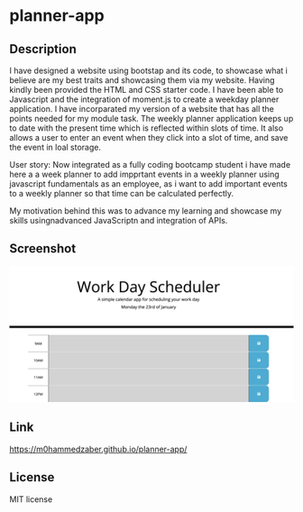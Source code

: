 # planner-app

## Description 

I have designed a website using bootstap and its code, to showcase what i believe are my best traits and showcasing them via my website. Having kindly been provided the HTML and CSS starter code. I have been able to Javascript and the integration of moment.js to create a weekday planner application. I have incorparated my version of a website that has all the points needed for my module task. The weekly planner application keeps up to date with the present time which is reflected within slots of time. It also allows a user to enter an event when they click into a slot of time, and save the event in loal storage. 

User story:
Now integrated as a fully coding bootcamp student i have made here a a week planner to add impprtant events in a weekly planner using javascript fundamentals as an employee, as i want to add important events to a weekly planner so that time can be calculated perfectly. 

My motivation behind this was to advance my learning and showcase my skills usingnadvanced JavaScriptn and integration of APIs.

## Screenshot
<img src="assets/images/finalworkplanner.png" alt="">

## Link
https://m0hammedzaber.github.io/planner-app/

## License 
MIT license